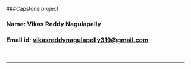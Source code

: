 ###Capstone project
### Name: Vikas Reddy Nagulapelly
### Email id: vikasreddynagulapelly319@gmail.com
## ________________________________________________
